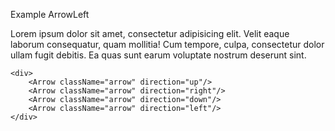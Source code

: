 Example ArrowLeft

Lorem ipsum dolor sit amet, consectetur adipisicing elit. Velit eaque laborum consequatur, quam mollitia! Cum tempore, culpa, consectetur dolor ullam fugit debitis. Ea quas sunt earum voluptate nostrum deserunt sint.

    <div>
        <Arrow className="arrow" direction="up"/>
        <Arrow className="arrow" direction="right"/>
        <Arrow className="arrow" direction="down"/>
        <Arrow className="arrow" direction="left"/>
    </div>